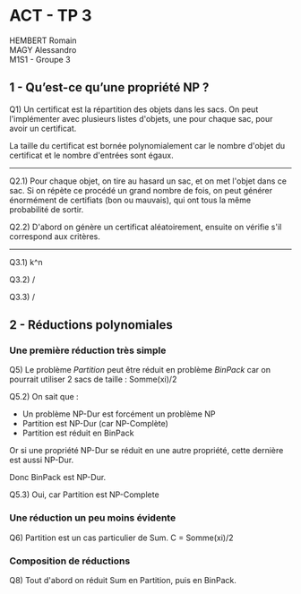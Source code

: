 # ACT - TP 3

HEMBERT Romain  
MAGY Alessandro  
M1S1 - Groupe 3

## 1 - Qu’est-ce qu’une propriété NP ?

Q1) Un certificat est la répartition des objets dans les sacs. On peut l'implémenter avec plusieurs listes d'objets, une pour chaque sac, pour avoir un certificat.

La taille du certificat est bornée polynomialement car le nombre d'objet du certificat et le nombre d'entrées sont égaux.

-----------------

Q2.1) Pour chaque objet, on tire au hasard un sac, et on met l'objet dans ce sac. Si on répète ce procédé un grand nombre de fois, on peut générer énormément de certifiats (bon ou mauvais), qui ont tous la même probabilité de sortir.

Q2.2) D'abord on génère un certificat aléatoirement, ensuite on vérifie s'il correspond aux critères.

-----------------

Q3.1) k^n

Q3.2) /

Q3.3) /

## 2 - Réductions polynomiales

### Une première réduction très simple

Q5) Le problème *Partition* peut être réduit en problème *BinPack* car on pourrait utiliser 2 sacs de taille : Somme(xi)/2

Q5.2) On sait que :

* Un problème NP-Dur est forcément un problème NP
* Partition est NP-Dur (car NP-Complète)
* Partition est réduit en BinPack

Or si une propriété NP-Dur se réduit en une autre propriété, cette dernière est aussi NP-Dur.

Donc BinPack est NP-Dur.

Q5.3) Oui, car Partition est NP-Complete

### Une réduction un peu moins évidente

Q6) Partition est un cas particulier de Sum. C = Somme(xi)/2

### Composition de réductions

Q8) Tout d'abord on réduit Sum en Partition, puis en BinPack.